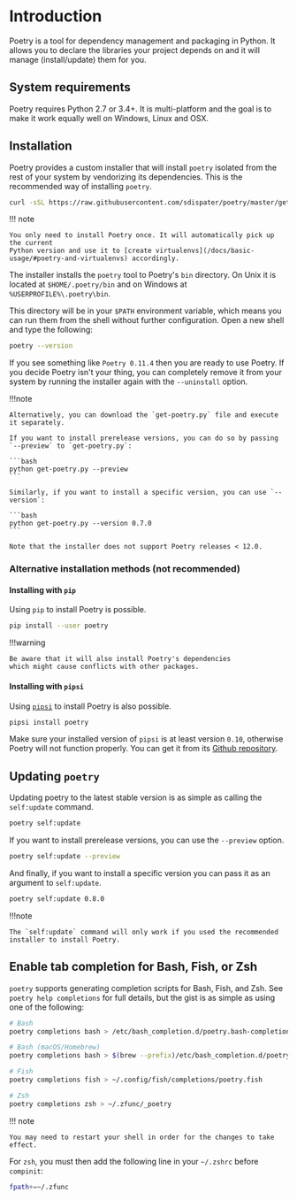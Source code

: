 # Introduction

Poetry is a tool for dependency management and packaging in Python.
It allows you to declare the libraries your project depends on and it will manage (install/update) them for you.


## System requirements

Poetry requires Python 2.7 or 3.4+. It is multi-platform and the goal is to make it work equally well
on Windows, Linux and OSX.


## Installation

Poetry provides a custom installer that will install `poetry` isolated
from the rest of your system by vendorizing its dependencies. This is the
recommended way of installing `poetry`.

```bash
curl -sSL https://raw.githubusercontent.com/sdispater/poetry/master/get-poetry.py | python
```

!!! note

    You only need to install Poetry once. It will automatically pick up the current
    Python version and use it to [create virtualenvs](/docs/basic-usage/#poetry-and-virtualenvs) accordingly.

The installer installs the `poetry` tool to Poetry's `bin` directory.
On Unix it is located at `$HOME/.poetry/bin` and on Windows at `%USERPROFILE%\.poetry\bin`.

This directory will be in your `$PATH` environment variable,
which means you can run them from the shell without further configuration.
Open a new shell and type the following:

```bash
poetry --version
```

If you see something like `Poetry 0.11.4` then you are ready to use Poetry.
If you decide Poetry isn't your thing, you can completely remove it from your system
by running the installer again with the `--uninstall` option.

!!!note

    Alternatively, you can download the `get-poetry.py` file and execute it separately.

    If you want to install prerelease versions, you can do so by passing `--preview` to `get-poetry.py`:

    ```bash
    python get-poetry.py --preview
    ```

    Similarly, if you want to install a specific version, you can use `--version`:

    ```bash
    python get-poetry.py --version 0.7.0
    ```

    Note that the installer does not support Poetry releases < 12.0.

### Alternative installation methods (not recommended)

#### Installing with `pip`

Using `pip` to install Poetry is possible.

```bash
pip install --user poetry
```

!!!warning

    Be aware that it will also install Poetry's dependencies
    which might cause conflicts with other packages.

#### Installing with `pipsi`

Using [`pipsi`](https://github.com/mitsuhiko/pipsi) to install Poetry is also possible.

```bash
pipsi install poetry
```

Make sure your installed version of `pipsi` is at least version `0.10`,
otherwise Poetry will not function properly. You can get it from its
[Github repository](https://github.com/mitsuhiko/pipsi).


## Updating `poetry`

Updating poetry to the latest stable version is as simple as calling the `self:update` command.

```bash
poetry self:update
```

If you want to install prerelease versions, you can use the `--preview` option.

```bash
poetry self:update --preview
```

And finally, if you want to install a specific version you can pass it as an argument
to `self:update`.

```bash
poetry self:update 0.8.0
```

!!!note

    The `self:update` command will only work if you used the recommended
    installer to install Poetry.


## Enable tab completion for Bash, Fish, or Zsh

`poetry` supports generating completion scripts for Bash, Fish, and Zsh.
See `poetry help completions` for full details, but the gist is as simple as using one of the following:


```bash
# Bash
poetry completions bash > /etc/bash_completion.d/poetry.bash-completion

# Bash (macOS/Homebrew)
poetry completions bash > $(brew --prefix)/etc/bash_completion.d/poetry.bash-completion

# Fish
poetry completions fish > ~/.config/fish/completions/poetry.fish

# Zsh
poetry completions zsh > ~/.zfunc/_poetry
```

!!! note

    You may need to restart your shell in order for the changes to take effect.

For `zsh`, you must then add the following line in your `~/.zshrc` before `compinit`:

```bash
fpath+=~/.zfunc
```

